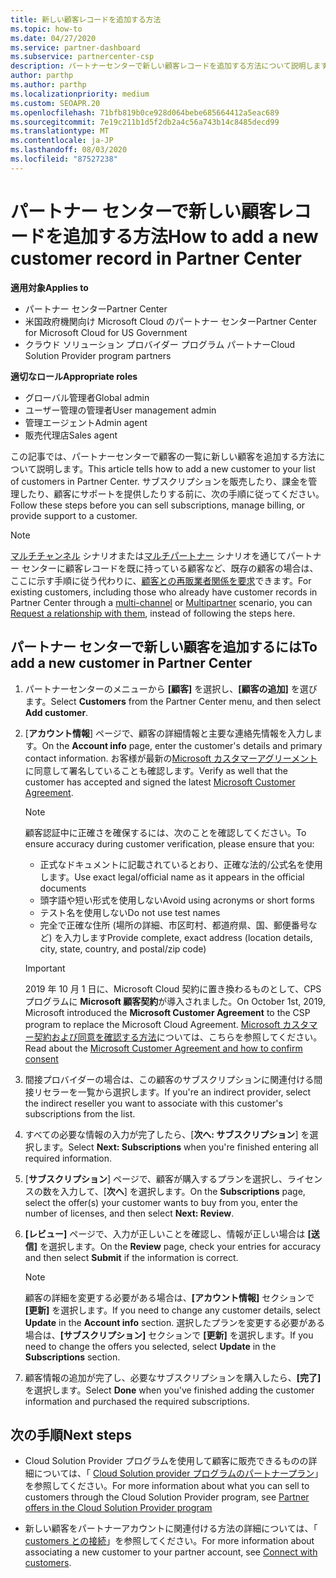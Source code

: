 ```yaml
---
title: 新しい顧客レコードを追加する方法
ms.topic: how-to
ms.date: 04/27/2020
ms.service: partner-dashboard
ms.subservice: partnercenter-csp
description: パートナーセンターで新しい顧客レコードを追加する方法について説明します。 その後、顧客のサブスクリプションを販売したり、請求を管理したり、カスタマーサポートを提供したりすることができます。
author: parthp
ms.author: parthp
ms.localizationpriority: medium
ms.custom: SEOAPR.20
ms.openlocfilehash: 71bfb819b0ce928d064bebe685664412a5eac689
ms.sourcegitcommit: 7e19c211b1d5f2db2a4c56a743b14c8485decd99
ms.translationtype: MT
ms.contentlocale: ja-JP
ms.lasthandoff: 08/03/2020
ms.locfileid: "87527238"
---
```

# <a name="how-to-add-a-new-customer-record-in-partner-center"></a><span data-ttu-id="5ea0b-104">パートナー センターで新しい顧客レコードを追加する方法</span><span class="sxs-lookup"><span data-stu-id="5ea0b-104">How to add a new customer record in Partner Center</span></span>

<span data-ttu-id="5ea0b-105">**適用対象**</span><span class="sxs-lookup"><span data-stu-id="5ea0b-105">**Applies to**</span></span>

- <span data-ttu-id="5ea0b-106">パートナー センター</span><span class="sxs-lookup"><span data-stu-id="5ea0b-106">Partner Center</span></span>
- <span data-ttu-id="5ea0b-107">米国政府機関向け Microsoft Cloud のパートナー センター</span><span class="sxs-lookup"><span data-stu-id="5ea0b-107">Partner Center for Microsoft Cloud for US Government</span></span>
- <span data-ttu-id="5ea0b-108">クラウド ソリューション プロバイダー プログラム パートナー</span><span class="sxs-lookup"><span data-stu-id="5ea0b-108">Cloud Solution Provider program partners</span></span>

<span data-ttu-id="5ea0b-109">**適切なロール**</span><span class="sxs-lookup"><span data-stu-id="5ea0b-109">**Appropriate roles**</span></span>

- <span data-ttu-id="5ea0b-110">グローバル管理者</span><span class="sxs-lookup"><span data-stu-id="5ea0b-110">Global admin</span></span>
- <span data-ttu-id="5ea0b-111">ユーザー管理の管理者</span><span class="sxs-lookup"><span data-stu-id="5ea0b-111">User management admin</span></span>
- <span data-ttu-id="5ea0b-112">管理エージェント</span><span class="sxs-lookup"><span data-stu-id="5ea0b-112">Admin agent</span></span>
- <span data-ttu-id="5ea0b-113">販売代理店</span><span class="sxs-lookup"><span data-stu-id="5ea0b-113">Sales agent</span></span>

<span data-ttu-id="5ea0b-114">この記事では、パートナーセンターで顧客の一覧に新しい顧客を追加する方法について説明します。</span><span class="sxs-lookup"><span data-stu-id="5ea0b-114">This article tells how to add a new customer to your list of customers in Partner Center.</span></span> <span data-ttu-id="5ea0b-115">サブスクリプションを販売したり、課金を管理したり、顧客にサポートを提供したりする前に、次の手順に従ってください。</span><span class="sxs-lookup"><span data-stu-id="5ea0b-115">Follow these steps before you can sell subscriptions, manage billing, or provide support to a customer.</span></span>

>[!NOTE]
><span data-ttu-id="5ea0b-116">[マルチチャンネル](multichannel.md) シナリオまたは[マルチパートナー](multipartner.md) シナリオを通じてパートナー センターに顧客レコードを既に持っている顧客など、既存の顧客の場合は、ここに示す手順に従う代わりに、[顧客との再販業者関係を要求](request-a-relationship-with-a-customer.md)できます。</span><span class="sxs-lookup"><span data-stu-id="5ea0b-116">For existing customers, including those who already have customer records in Partner Center through a [multi-channel](multichannel.md) or [Multipartner](multipartner.md) scenario, you can [Request a relationship with them](request-a-relationship-with-a-customer.md), instead of following the steps here.</span></span>

## <a name="to-add-a-new-customer-in-partner-center"></a><span data-ttu-id="5ea0b-117">パートナー センターで新しい顧客を追加するには</span><span class="sxs-lookup"><span data-stu-id="5ea0b-117">To add a new customer in Partner Center</span></span>

1. <span data-ttu-id="5ea0b-118">パートナーセンターのメニューから **[顧客]** を選択し、**[顧客の追加]** を選びます。</span><span class="sxs-lookup"><span data-stu-id="5ea0b-118">Select **Customers** from the Partner Center menu, and then select **Add customer**.</span></span>

2. <span data-ttu-id="5ea0b-119">[**アカウント情報**] ページで、顧客の詳細情報と主要な連絡先情報を入力します。</span><span class="sxs-lookup"><span data-stu-id="5ea0b-119">On the **Account info** page, enter the customer's details and primary contact information.</span></span> <span data-ttu-id="5ea0b-120">お客様が最新の[Microsoft カスタマーアグリーメント](agreements.md)に同意して署名していることも確認します。</span><span class="sxs-lookup"><span data-stu-id="5ea0b-120">Verify as well that the customer has accepted and signed the latest [Microsoft Customer Agreement](agreements.md).</span></span>

   >[!NOTE]
   >
   ><span data-ttu-id="5ea0b-121">顧客認証中に正確さを確保するには、次のことを確認してください。</span><span class="sxs-lookup"><span data-stu-id="5ea0b-121">To ensure accuracy during customer verification, please ensure that you:</span></span>
   >
   >- <span data-ttu-id="5ea0b-122">正式なドキュメントに記載されているとおり、正確な法的/公式名を使用します。</span><span class="sxs-lookup"><span data-stu-id="5ea0b-122">Use exact legal/official name as it appears in the official documents</span></span>
   >- <span data-ttu-id="5ea0b-123">頭字語や短い形式を使用しない</span><span class="sxs-lookup"><span data-stu-id="5ea0b-123">Avoid using acronyms or short forms</span></span>
   >- <span data-ttu-id="5ea0b-124">テスト名を使用しない</span><span class="sxs-lookup"><span data-stu-id="5ea0b-124">Do not use test names</span></span>
   >- <span data-ttu-id="5ea0b-125">完全で正確な住所 (場所の詳細、市区町村、都道府県、国、郵便番号など) を入力します</span><span class="sxs-lookup"><span data-stu-id="5ea0b-125">Provide complete, exact address (location details, city, state, country, and postal/zip code)</span></span>

   >[!IMPORTANT]
   > <span data-ttu-id="5ea0b-126">2019 年 10 月 1 日に、Microsoft Cloud 契約に置き換わるものとして、CPS プログラムに **Microsoft 顧客契約**が導入されました。</span><span class="sxs-lookup"><span data-stu-id="5ea0b-126">On October 1st, 2019, Microsoft introduced the **Microsoft Customer Agreement** to the CSP program to replace the Microsoft Cloud Agreement.</span></span> <span data-ttu-id="5ea0b-127">[Microsoft カスタマー契約および同意を確認する方法](confirm-customer-agreement.md)については、こちらを参照してください。</span><span class="sxs-lookup"><span data-stu-id="5ea0b-127">Read about the [Microsoft Customer Agreement and how to confirm consent](confirm-customer-agreement.md)</span></span>
  
3. <span data-ttu-id="5ea0b-128">間接プロバイダーの場合は、この顧客のサブスクリプションに関連付ける間接リセラーを一覧から選択します。</span><span class="sxs-lookup"><span data-stu-id="5ea0b-128">If you're an indirect provider, select the indirect reseller you want to associate with this customer's subscriptions from the list.</span></span>

4. <span data-ttu-id="5ea0b-129">すべての必要な情報の入力が完了したら、[**次へ: サブスクリプション**] を選択します。</span><span class="sxs-lookup"><span data-stu-id="5ea0b-129">Select **Next: Subscriptions** when you're finished entering all required information.</span></span>

5. <span data-ttu-id="5ea0b-130">[**サブスクリプション**] ページで、顧客が購入するプランを選択し、ライセンスの数を入力して、[**次へ**] を選択します。</span><span class="sxs-lookup"><span data-stu-id="5ea0b-130">On the **Subscriptions** page, select the offer(s) your customer wants to buy from you, enter the number of licenses, and then select **Next: Review**.</span></span>

6. <span data-ttu-id="5ea0b-131">**[レビュー]** ページで、入力が正しいことを確認し、情報が正しい場合は **[送信]** を選択します。</span><span class="sxs-lookup"><span data-stu-id="5ea0b-131">On the **Review** page, check your entries for accuracy and then select **Submit** if the information is correct.</span></span>

   >[!NOTE]
   ><span data-ttu-id="5ea0b-132">顧客の詳細を変更する必要がある場合は、**[アカウント情報]** セクションで **[更新]** を選択します。</span><span class="sxs-lookup"><span data-stu-id="5ea0b-132">If you need to change any customer details, select **Update** in the **Account info** section.</span></span> <span data-ttu-id="5ea0b-133">選択したプランを変更する必要がある場合は、**[サブスクリプション]** セクションで **[更新]** を選択します。</span><span class="sxs-lookup"><span data-stu-id="5ea0b-133">If you need to change the offers you selected, select **Update** in the **Subscriptions** section.</span></span>

7. <span data-ttu-id="5ea0b-134">顧客情報の追加が完了し、必要なサブスクリプションを購入したら、**[完了]** を選択します。</span><span class="sxs-lookup"><span data-stu-id="5ea0b-134">Select **Done** when you've finished adding the customer information and purchased the required subscriptions.</span></span>

## <a name="next-steps"></a><span data-ttu-id="5ea0b-135">次の手順</span><span class="sxs-lookup"><span data-stu-id="5ea0b-135">Next steps</span></span>

- <span data-ttu-id="5ea0b-136">Cloud Solution Provider プログラムを使用して顧客に販売できるものの詳細については、「 [Cloud Solution provider プログラムのパートナープラン](csp-offers.md)」を参照してください。</span><span class="sxs-lookup"><span data-stu-id="5ea0b-136">For more information about what you can sell to customers through the Cloud Solution Provider program, see [Partner offers in the Cloud Solution Provider program](csp-offers.md)</span></span>

- <span data-ttu-id="5ea0b-137">新しい顧客をパートナーアカウントに関連付ける方法の詳細については、「 [customers との接続](customer-accounts.md)」を参照してください。</span><span class="sxs-lookup"><span data-stu-id="5ea0b-137">For more information about associating a new customer to your partner account, see [Connect with customers](customer-accounts.md).</span></span>
